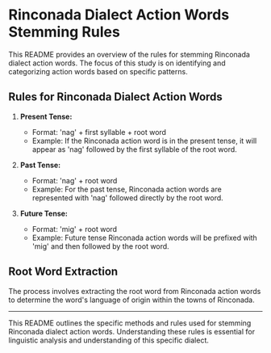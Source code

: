 # Rinconada Dialect Action Words Stemming Rules

This README provides an overview of the rules for stemming Rinconada dialect action words. The focus of this study is on identifying and categorizing action words based on specific patterns.

## Rules for Rinconada Dialect Action Words

1. **Present Tense:**
   - Format: 'nag' + first syllable + root word
   - Example: If the Rinconada action word is in the present tense, it will appear as 'nag' followed by the first syllable of the root word.

2. **Past Tense:**
   - Format: 'nag' + root word
   - Example: For the past tense, Rinconada action words are represented with 'nag' followed directly by the root word.

3. **Future Tense:**
   - Format: 'mig' + root word
   - Example: Future tense Rinconada action words will be prefixed with 'mig' and then followed by the root word.

## Root Word Extraction

The process involves extracting the root word from Rinconada action words to determine the word's language of origin within the towns of Rinconada.

---

This README outlines the specific methods and rules used for stemming Rinconada dialect action words. Understanding these rules is essential for linguistic analysis and understanding of this specific dialect.
